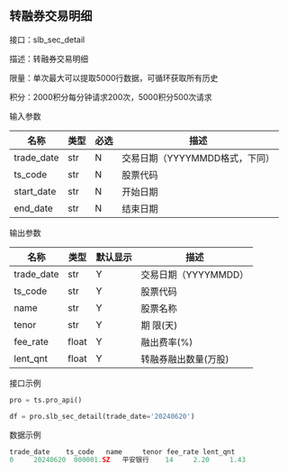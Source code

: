 ## 转融券交易明细

接口：slb_sec_detail

描述：转融券交易明细

限量：单次最大可以提取5000行数据，可循环获取所有历史

积分：2000积分每分钟请求200次，5000积分500次请求

输入参数

| 名称 | 类型 | 必选 | 描述 |
| --- | --- | --- | --- |
| trade_date | str | N | 交易日期（YYYYMMDD格式，下同） |
| ts_code | str | N | 股票代码 |
| start_date | str | N | 开始日期 |
| end_date | str | N | 结束日期 |

输出参数

| 名称 | 类型 | 默认显示 | 描述 |
| --- | --- | --- | --- |
| trade_date | str | Y | 交易日期（YYYYMMDD） |
| ts_code | str | Y | 股票代码 |
| name | str | Y | 股票名称 |
| tenor | str | Y | 期 限(天) |
| fee_rate | float | Y | 融出费率(%) |
| lent_qnt | float | Y | 转融券融出数量(万股) |

接口示例

```python
pro = ts.pro_api()

df = pro.slb_sec_detail(trade_date='20240620')
```

数据示例

```python
trade_date    ts_code   name     tenor fee_rate lent_qnt
0     20240620  000001.SZ   平安银行    14     2.20     1.43
```